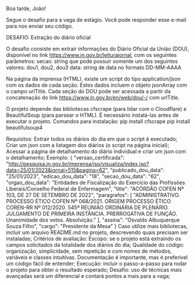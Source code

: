 Boa tarde, João!

Segue o desafio para a vaga de estágio.
Você pode responder esse e-mail para nos enviar seu código.

DESAFIO: Extração do diário oficial

O desafio consiste em extrair informações do Diário Oficial da União (DOU), disponível no link https://www.in.gov.br/leiturajornal, com os seguintes parâmetros:
secao: string que pode possuir somente um dos seguintes valores: dou1, dou2, dou3
data: string de data no formato DD-MM-AAAA

Na página da imprensa (HTML), existe um script do tipo application/json com os dados de cada seção. Estes dados incluem o objeto jsonArray com o campo urlTitle. Cada seção do DOU pode ser acessada a partir da concatenação do link https://www.in.gov.br/en/web/dou/-/ com urlTitle.

O projeto depende das bibliotecas cfscrape (para lidar com o Cloudflare) e BeautifulSoup (para parsear o HTML). É necessário instalá-las antes de executar o projeto.
Comandos para instalação:
pip install cfscrape
pip install beautifulsoup4

Requisitos:
Extrair todos os diários do dia em que o script é executado;
Criar um json com a listagem dos diários (o script na página inicial);
Acessar a página de detalhamento do diário individual e criar um json com o detalhamento;
Exemplo:
{
    "versao_certificada": "http://pesquisa.in.gov.br/imprensa/jsp/visualiza/index.jsp?data=25/01/2023&jornal=515&pagina=62",
    "publicado_dou_data": "25/01/2023",
    "edicao_dou_data": "18",
    "secao_dou_data": "62",
    "orgao_dou_data": "Entidades de Fiscalização do Exercício das Profissões Liberais/Conselho Federal de Enfermagem",
    "title": "ACÓRDÃO COFEN Nº 103, DE 27 DE SETEMBRO DE 2022",
    "paragrafos": [
        "ADMINISTRATIVO. PROCESSO ÉTICO COFEN Nº 068/2021. ORIGEM PROCESSO ÉTICO COREN-RR Nº 012/2020. 545ª REUNIÃO ORDINÁRIA DE PLENÁRIO. JULGAMENTO DE PRIMEIRA INSTÂNCIA. PRERROGATIVA DE FUNÇÃO. Unanimidade dos votos. Absolvição."
    ],
    "assina": "Osvaldo Albuquerque Souza Filho",
    "cargo": "Presidente da Mesa"
}
Caso utilize mais bibliotecas, incluir um arquivo README.md no projeto, descrevendo quais precisam ser instaladas;
Critérios de avaliação:
Escopo: se o projeto está extraindo os campos solicitados da totalidade dos diários do dia;
Qualidade do código: organização, simplicidade, sem repetição e com nomes de métodos, variáveis e classes intuitivas. Documentação é importante, mas é preferível um código fácil de entender;
Execução: incluir o passo-a-passo para rodar o projeto para obter o resultado esperado;
Desafio: uso de técnicas mais avançadas será um diferencial e contará pontos a mais para a vaga;
